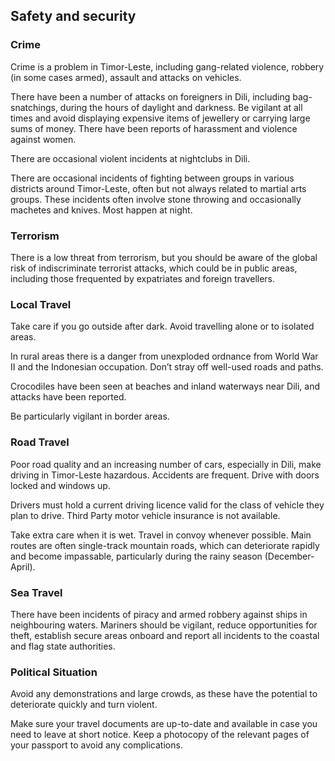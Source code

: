 ## Safety and security

### **Crime**

Crime is a problem in Timor-Leste, including gang-related violence, robbery (in some cases armed), assault and attacks on vehicles.

There have been a number of attacks on foreigners in Dili, including bag-snatchings, during the hours of daylight and darkness. Be vigilant at all times and avoid displaying expensive items of jewellery or carrying large sums of money. There have been reports of harassment and violence against women.

There are occasional violent incidents at nightclubs in Dili.

There are occasional incidents of fighting between groups in various districts around Timor-Leste, often but not always related to martial arts groups. These incidents often involve stone throwing and occasionally machetes and knives. Most happen at night.

### **Terrorism**

There is a low threat from terrorism, but you should be aware of the global risk of indiscriminate terrorist attacks, which could be in public areas, including those frequented by expatriates and foreign travellers.

### **Local Travel**

Take care if you go outside after dark. Avoid travelling alone or to isolated areas.

In rural areas there is a danger from unexploded ordnance from World War II and the Indonesian occupation. Don’t stray off well-used roads and paths.

Crocodiles have been seen at beaches and inland waterways near Dili, and attacks have been reported.

Be particularly vigilant in border areas.

### **Road Travel**

Poor road quality and an increasing number of cars, especially in Dili, make driving in Timor-Leste hazardous. Accidents are frequent. Drive with doors locked and windows up.

Drivers must hold a current driving licence valid for the class of vehicle they plan to drive. Third Party motor vehicle insurance is not available.

Take extra care when it is wet. Travel in convoy whenever possible. Main routes are often single-track mountain roads, which can deteriorate rapidly and become impassable, particularly during the rainy season (December-April).

### **Sea Travel**

There have been incidents of piracy and armed robbery against ships in neighbouring waters. Mariners should be vigilant, reduce opportunities for theft, establish secure areas onboard and report all incidents to the coastal and flag state authorities.

### **Political Situation**

Avoid any demonstrations and large crowds, as these have the potential to deteriorate quickly and turn violent.

Make sure your travel documents are up-to-date and available in case you need to leave at short notice. Keep a photocopy of the relevant pages of your passport to avoid any complications.